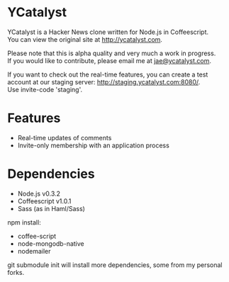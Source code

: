 YCatalyst
=========

  YCatalyst is a Hacker News clone written for Node.js in Coffeescript.  
  You can view the original site at http://ycatalyst.com.  

  Please note that this is alpha quality and very much a work in progress.  
  If you would like to contribute, please email me at jae@ycatalyst.com.  

  If you want to check out the real-time features, you can create a test  
  account at our staging server: http://staging.ycatalyst.com:8080/.  
  Use invite-code 'staging'.  

Features
========

  * Real-time updates of comments
  * Invite-only membership with an application process

Dependencies
============

  * Node.js v0.3.2
  * Coffeescript v1.0.1
  * Sass (as in Haml/Sass)

  npm install: 

  * coffee-script
  * node-mongodb-native
  * nodemailer

  git submodule init will install more dependencies, some from my personal forks.
